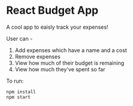 # React Budget App

A cool app to eaisly track your expenses!

User can - 

1. Add expenses which have a name and a cost
2. Remove expenses  
3. View how much of their budget is remaining  
4. View how much they've spent so far

To run:

```
npm install 
npm start 
```
